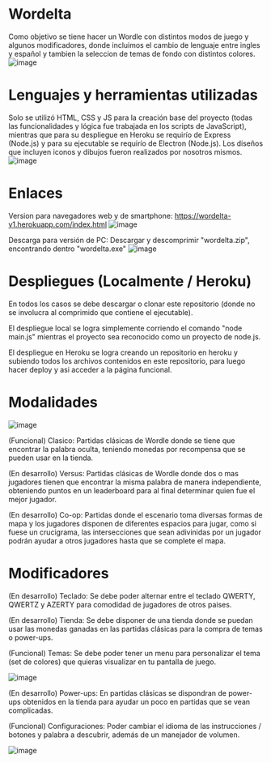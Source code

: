 # Wordelta

Como objetivo se tiene hacer un Wordle con distintos modos de juego y algunos modificadores, donde incluimos el cambio de lenguaje entre ingles y español y tambien la seleccion de temas de fondo con distintos colores.
![image](https://user-images.githubusercontent.com/70908908/168910202-09d68628-1e72-4cd4-aa19-f0d3b2b5dbc1.png)

# Lenguajes y herramientas utilizadas
Solo se utilizó HTML, CSS y JS para la creación base del proyecto (todas las funcionalidades y lógica fue trabajada en los scripts de JavaScript), mientras que para su despliegue en Heroku se requirío de Express (Node.js) y para su ejecutable se requirío de Electron (Node.js).
Los diseños que incluyen iconos y dibujos fueron realizados por nosotros mismos.
![image](https://user-images.githubusercontent.com/70908908/168910314-e064f6f6-1e16-4a2a-97a7-0978700656fd.png)

# Enlaces
Version para navegadores web y de smartphone:
https://wordelta-v1.herokuapp.com/index.html
![image](https://user-images.githubusercontent.com/70908908/168910465-4823a185-0993-4e74-a8aa-62b773b09a91.png)

Descarga para versión de PC:
Descargar y descomprimir "wordelta.zip", encontrando dentro "wordelta.exe"
![image](https://user-images.githubusercontent.com/70908908/168910529-5e3a1601-976d-4754-a88c-45abc464f865.png)

# Despliegues (Localmente / Heroku)
En todos los casos se debe descargar o clonar este repositorio (donde no se involucra al comprimido que contiene el ejecutable).

El despliegue local se logra simplemente corriendo el comando "node main.js" mientras el proyecto sea reconocido como un proyecto de node.js.

El despliegue en Heroku se logra creando un repositorio en heroku y subiendo todos los archivos contenidos en este repositorio, para luego hacer deploy y asi acceder a la página funcional.

# Modalidades
![image](https://user-images.githubusercontent.com/70908908/168910732-ccc3b875-d0f1-4480-a87a-e51a9fa18e93.png)

(Funcional) Clasico: Partidas clásicas de Wordle donde se tiene que encontrar la palabra oculta, teniendo monedas por recompensa que se pueden usar en la tienda.

(En desarrollo) Versus: Partidas clásicas de Wordle donde dos o mas jugadores tienen que encontrar la misma palabra de manera independiente, obteniendo puntos en un leaderboard para al final determinar quien fue el mejor jugador.

(En desarrollo) Co-op: Partidas donde el escenario toma diversas formas de mapa y los jugadores disponen de diferentes espacios para jugar, como si fuese un crucigrama, las intersecciones que sean adivinidas por un jugador podrán ayudar a otros jugadores hasta que se complete el mapa.

# Modificadores
(En desarrollo) Teclado: Se debe poder alternar entre el teclado QWERTY, QWERTZ y AZERTY para comodidad de jugadores de otros paises.

(En desarrollo) Tienda: Se debe disponer de una tienda donde se puedan usar las monedas ganadas en las partidas clásicas para la compra de temas o power-ups.

(Funcional) Temas: Se debe poder tener un menu para personalizar el tema (set de colores) que quieras visualizar en tu pantalla de juego.

![image](https://user-images.githubusercontent.com/70908908/168911080-eaa1e711-fc55-4498-a2c3-3c98f2097020.png)

(En desarrollo) Power-ups: En partidas clásicas se dispondran de power-ups obtenidos en la tienda para ayudar un poco en partidas que se vean complicadas.

(Funcional) Configuraciones: Poder cambiar el idioma de las instrucciones / botones y palabra a descubrir, además de un manejador de volumen.

![image](https://user-images.githubusercontent.com/70908908/168911141-1ef76dfe-bf9c-4897-acfb-f71821eee3fb.png)
